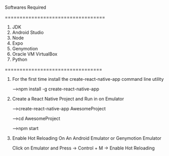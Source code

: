 Softwares Required

==================================
1. JDK
2. Android Studio
3. Node
4. Expo
5. Genymotion
6. Oracle VM VirtualBox
7. Python

=================================

1. For the first time install the create-react-native-app command line utility

   -->npm install -g create-react-native-app


2. Create a React Native Project and Run in on Emulator

   -->create-react-native-app AwesomeProject

   -->cd AwesomeProject

   -->npm start

3. Enable Hot Reloading On An Android Emulator or Genymotion Emulator

   Click on Emulator and Press -> Control + M -> Enable Hot Reloading
